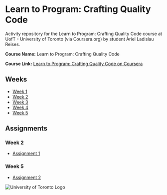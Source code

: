 # Learn to Program: Crafting Quality Code
 Activity repository for the Learn to Program: Crafting Quality Code course at UofT - University of Toronto (via Coursera.org) by student Ariel Ladislau Reises.

**Course Name:** Learn to Program: Crafting Quality Code

**Course Link:** [Learn to Program: Crafting Quality Code on Coursera](https://www.coursera.org/learn/program-code/)

## Weeks

- [Week 1](Week%201)
- [Week 2](Week%202)
- [Week 3](Week%203)
- [Week 4](Week%204)
- [Week 5](Week%205)

## Assignments

### Week 2

- [Assignment 1](Week%202/03-Assignment-1)

### Week 5

- [Assignment 2](Week%205/02-Assignment-2)

![University of Toronto Logo](https://download.logo.wine/logo/University_of_Toronto/University_of_Toronto-Logo.wine.png)